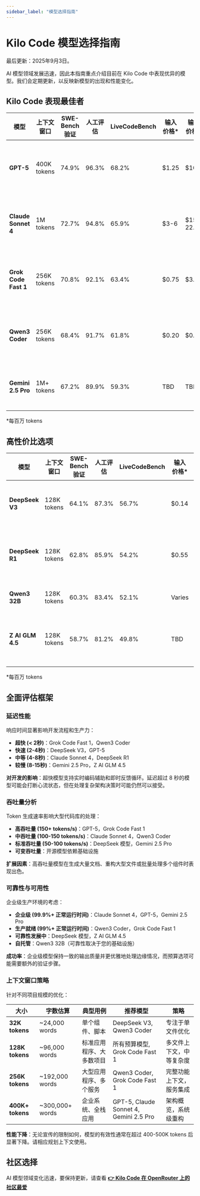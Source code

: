 ```yaml
---
sidebar_label: "模型选择指南"
---
```


# Kilo Code 模型选择指南

最后更新：2025年9月3日。

AI 模型领域发展迅速，因此本指南重点介绍目前在 Kilo Code 中表现优异的模型。我们会定期更新，以反映新模型的出现和性能变化。

## Kilo Code 表现最佳者

| 模型                 | 上下文窗口  | SWE-Bench 验证 | 人工评估 | LiveCodeBench | 输入价格\* | 输出价格\* | 最佳用途                 |
| -------------------- | ----------- | -------------- | -------- | ------------- | ---------- | ---------- | ------------------------ |
| **GPT-5**            | 400K tokens | 74.9%          | 96.3%    | 68.2%         | $1.25      | $10        | 最新功能，多模态编码     |
| **Claude Sonnet 4**  | 1M tokens   | 72.7%          | 94.8%    | 65.9%         | $3-6       | $15-22.50  | 企业级代码生成，复杂系统 |
| **Grok Code Fast 1** | 256K tokens | 70.8%          | 92.1%    | 63.4%         | $0.75      | $3.50      | 快速开发，性价比平衡     |
| **Qwen3 Coder**      | 256K tokens | 68.4%          | 91.7%    | 61.8%         | $0.20      | $0.80      | 纯编码任务，快速原型开发 |
| **Gemini 2.5 Pro**   | 1M+ tokens  | 67.2%          | 89.9%    | 59.3%         | TBD        | TBD        | 大型代码库，架构规划     |

\*每百万 tokens

## 高性价比选项

| 模型             | 上下文窗口  | SWE-Bench 验证 | 人工评估 | LiveCodeBench | 输入价格\* | 输出价格\* | 说明                     |
| ---------------- | ----------- | -------------- | -------- | ------------- | ---------- | ---------- | ------------------------ |
| **DeepSeek V3**  | 128K tokens | 64.1%          | 87.3%    | 56.7%         | $0.14      | $0.28      | 日常编码的超高性价比     |
| **DeepSeek R1**  | 128K tokens | 62.8%          | 85.9%    | 54.2%         | $0.55      | $2.19      | 预算价格下的高级推理能力 |
| **Qwen3 32B**    | 128K tokens | 60.3%          | 83.4%    | 52.1%         | Varies     | Varies     | 开源灵活性               |
| **Z AI GLM 4.5** | 128K tokens | 58.7%          | 81.2%    | 49.8%         | TBD        | TBD        | MIT 许可，混合推理系统   |

\*每百万 tokens

## 全面评估框架

### 延迟性能

响应时间显著影响开发流程和生产力：

- **超快 (< 2秒)**：Grok Code Fast 1，Qwen3 Coder
- **快速 (2-4秒)**：DeepSeek V3，GPT-5
- **中等 (4-8秒)**：Claude Sonnet 4，DeepSeek R1
- **较慢 (8-15秒)**：Gemini 2.5 Pro，Z AI GLM 4.5

**对开发的影响**：超快模型支持实时编码辅助和即时反馈循环。延迟超过 8 秒的模型可能会打断心流状态，但在处理复杂架构决策时可能仍然可以接受。

### 吞吐量分析

Token 生成速率影响大型代码库的处理：

- **高吞吐量 (150+ tokens/s)**：GPT-5，Grok Code Fast 1
- **中吞吐量 (100-150 tokens/s)**：Claude Sonnet 4，Qwen3 Coder
- **标准吞吐量 (50-100 tokens/s)**：DeepSeek 模型，Gemini 2.5 Pro
- **可变吞吐量**：开源模型依赖基础设施

**扩展因素**：高吞吐量模型在生成大量文档、重构大型文件或批量处理多个组件时表现出色。

### 可靠性与可用性

企业级生产环境的考虑：

- **企业级 (99.9%+ 正常运行时间)**：Claude Sonnet 4，GPT-5，Gemini 2.5 Pro
- **生产就绪 (99%+ 正常运行时间)**：Qwen3 Coder，Grok Code Fast 1
- **可靠性发展中**：DeepSeek 模型，Z AI GLM 4.5
- **自托管**：Qwen3 32B（可靠性取决于您的基础设施）

**成功率**：企业级模型保持一致的输出质量并更优雅地处理边缘情况，而预算选项可能需要额外的验证步骤。

### 上下文窗口策略

针对不同项目规模的优化：

| 大小             | 字数估算        | 典型用例                 | 推荐模型                               | 策略                     |
| ---------------- | --------------- | ------------------------ | -------------------------------------- | ------------------------ |
| **32K tokens**   | ~24,000 words   | 单个组件、脚本           | DeepSeek V3, Qwen3 Coder               | 专注于单文件优化         |
| **128K tokens**  | ~96,000 words   | 标准应用程序、大多数项目 | 所有预算模型, Grok Code Fast 1         | 多文件上下文，中等复杂度 |
| **256K tokens**  | ~192,000 words  | 大型应用程序、多个服务   | Qwen3 Coder, Grok Code Fast 1          | 完整功能上下文，服务集成 |
| **400K+ tokens** | ~300,000+ words | 企业系统、全栈应用       | GPT-5, Claude Sonnet 4, Gemini 2.5 Pro | 架构概览，系统级重构     |

**性能下降**：无论宣传的限制如何，模型的有效性通常在超过 400-500K tokens 后显著下降。请相应规划上下文使用。

## 社区选择

AI 模型领域变化迅速，要保持更新，请查看 [**👉 Kilo Code 在 OpenRouter 上的社区最爱**](https://openrouter.ai/apps?url=https%3A%2F%2Fkilocode.ai%2F)

